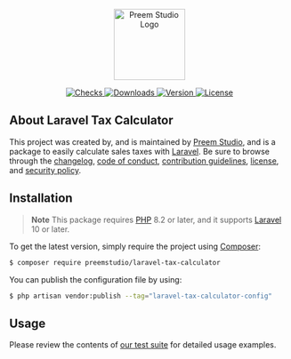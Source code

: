 <p align="center">
    <a href="https://preem.studio" target="_blank">
        <img src="https://raw.githubusercontent.com/PreemStudio/assets/main/logo-text.svg" width="128" alt="Preem Studio Logo" />
    </a>
</p>

<p align="center">
    <a href="https://github.com/PreemStudio/laravel-tax-calculator/actions">
        <img src="https://badge.sh/github/check-runs/PreemStudio/laravel-tax-calculator" alt="Checks" />
    </a>
    <a href="https://packagist.org/packages/preemstudio/laravel-tax-calculator">
        <img src="https://badge.sh/packagist/downloads/PreemStudio/laravel-tax-calculator" alt="Downloads" />
    </a>
    <a href="https://packagist.org/packages/preemstudio/laravel-tax-calculator">
        <img src="https://badge.sh/packagist/version/PreemStudio/laravel-tax-calculator" alt="Version" />
    </a>
    <a href="https://packagist.org/packages/preemstudio/laravel-tax-calculator">
        <img src="https://badge.sh/packagist/license/PreemStudio/laravel-tax-calculator" alt="License" />
    </a>
</p>

## About Laravel Tax Calculator

This project was created by, and is maintained by [Preem Studio](https://github.com/PreemStudio), and is a package to easily calculate sales taxes with [Laravel](https://laravel.com/). Be sure to browse through the [changelog](CHANGELOG.md), [code of conduct](.github/CODE_OF_CONDUCT.md), [contribution guidelines](.github/CONTRIBUTING.md), [license](LICENSE), and [security policy](.github/SECURITY.md).

## Installation

> **Note**
> This package requires [PHP](https://www.php.net/) 8.2 or later, and it supports [Laravel](https://laravel.com/) 10 or later.

To get the latest version, simply require the project using [Composer](https://getcomposer.org/):

```bash
$ composer require preemstudio/laravel-tax-calculator
```

You can publish the configuration file by using:

```bash
$ php artisan vendor:publish --tag="laravel-tax-calculator-config"
```

## Usage

Please review the contents of [our test suite](/tests) for detailed usage examples.
